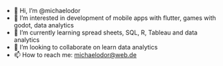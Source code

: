 - 👋 Hi, I’m @michaelodor
- 👀 I’m interested in development of mobile apps with flutter, games with godot, data analytics
- 🌱 I’m currently learning spread sheets, SQL, R, Tableau and data analytics
- 💞️ I’m looking to collaborate on learn data analytics
- 📫 How to reach me: michaelodor@web.de

<!---
michaelodor/michaelodor is a ✨ special ✨ repository because its `README.md` (this file) appears on your GitHub profile.
You can click the Preview link to take a look at your changes.
--->
